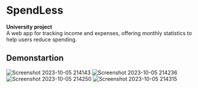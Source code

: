 # SpendLess
**University project**  
A web app for tracking income and expenses, offering monthly statistics to help users reduce spending.


## Demonstartion ##
![Screenshot 2023-10-05 214143](https://github.com/Meklin1/SpendLess/assets/93739199/26b84f7b-9d2f-4797-978f-adbd12a3b1da)
![Screenshot 2023-10-05 214236](https://github.com/Meklin1/SpendLess/assets/93739199/97eb4731-fd7d-4560-a14d-db5cc38cdc02)
![Screenshot 2023-10-05 214250](https://github.com/Meklin1/SpendLess/assets/93739199/84f924f2-5d36-46b2-85f0-228a8d2d4377)
![Screenshot 2023-10-05 214315](https://github.com/Meklin1/SpendLess/assets/93739199/54f0921c-8007-4bd6-be78-9d63eb7e660b)
